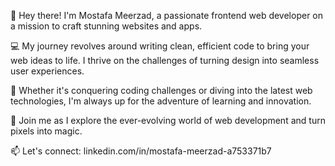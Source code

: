 👋 Hey there! I'm Mostafa Meerzad, a passionate frontend web developer on a mission to craft stunning websites and apps.

💻 My journey revolves around writing clean, efficient code to bring your web ideas to life. I thrive on the challenges of turning design into seamless user experiences.

🌟 Whether it's conquering coding challenges or diving into the latest web technologies, I'm always up for the adventure of learning and innovation.

🚀 Join me as I explore the ever-evolving world of web development and turn pixels into magic.

📫 Let's connect: linkedin.com/in/mostafa-meerzad-a753371b7
